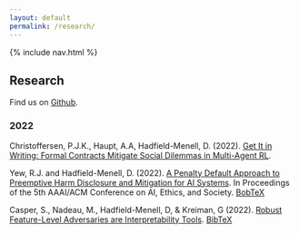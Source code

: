 ```yaml
---
layout: default
permalink: /research/
---
```


{% include nav.html %}

## Research

Find us on [Github](https://github.com/Algorithmic-Alignment-Lab).

### 2022

Christoffersen, P.J.K., Haupt, A.A, Hadfield-Menell, D. (2022). [Get It in Writing: Formal Contracts Mitigate Social Dilemmas in Multi-Agent RL](https://arxiv.org/abs/2208.10469).

Yew, R.J. and Hadfield-Menell, D. (2022). [A Penalty Default Approach to Preemptive Harm Disclosure and Mitigation for AI Systems](https://dl.acm.org/doi/10.1145/3514094.3534130). In Proceedings of the 5th AAAI/ACM Conference on AI, Ethics, and Society. [BobTeX](https://scholar.googleusercontent.com/scholar.bib?q=info:Zy8cJGbw9QUJ:scholar.google.com/&output=citation&scisdr=CgWTYX5AEPyMg45o47g:AAGBfm0AAAAAYwVu-7hfL7sgjbex8wF3U-g2nDKsY20o&scisig=AAGBfm0AAAAAYwVu-y80HvtCEX2eXNg2NM7Ki7kE-BiC&scisf=4&ct=citation&cd=-1&hl=en)

Casper, S., Nadeau, M., Hadfield-Menell, D, & Kreiman, G (2022). [Robust Feature-Level Adversaries are Interpretability Tools](https://arxiv.org/abs/2110.03605). [BibTeX](https://dblp.uni-trier.de/rec/journals/corr/abs-2110-03605.html?view=bibtex)   



